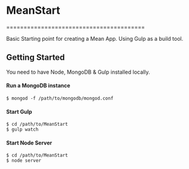# MeanStart
========================================

Basic Starting point for creating a Mean App. Using Gulp as a build tool.

## Getting Started

You need to have Node, MongoDB & Gulp installed locally.

#### Run a MongoDB instance

`$ mongod -f /path/to/mongodb/mongod.conf`

#### Start Gulp
```shell
$ cd /path/to/MeanStart
$ gulp watch
```

#### Start Node Server
```shell
$ cd /path/to/MeanStart
$ node server
```